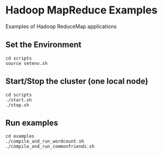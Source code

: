 # Hadoop MapReduce Examples
Examples of Hadoop ReduceMap applications

## Set the Environment
	cd scripts
	source setenv.sh
## Start/Stop the cluster (one local node)
	cd scripts
	./start.sh
	./stop.sh

## Run examples
	cd examples
	./compile_and_run_wordcount.sh
	./compile_and_run_commonfriends.sh
